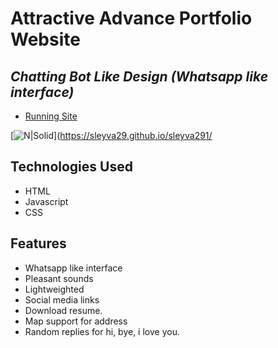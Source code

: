 # Attractive Advance Portfolio Website
## _Chatting Bot Like Design (Whatsapp like interface)_


- [Running Site](https://sleyva29.github.io/sleyva291/)

[![N|Solid](images/demo.gif)](https://sleyva29.github.io/sleyva291/

## Technologies Used

- HTML
- Javascript
- CSS

## Features

- Whatsapp like interface
- Pleasant sounds
- Lightweighted
- Social media links
- Download resume.
- Map support for address
- Random replies for hi, bye, i love you.

<br><br>


